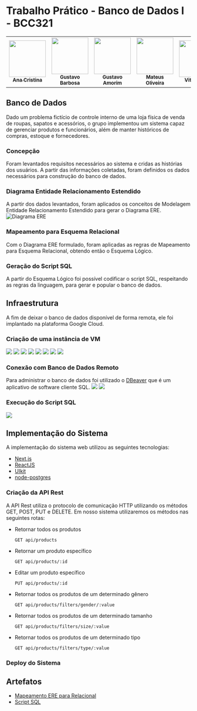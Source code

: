# Trabalho Prático - Banco de Dados I - BCC321

<table>
  <tr>
    <td align="center"><a href="https://www.linkedin.com/in/ana-cristina-lopes-b69610167/"><img src="https://avatars.githubusercontent.com/u/42918211" width="100px;" alt=""/><br /><sub><b>Ana Cristina</b></sub></a><br /></td>
    <td align="center"><a href="https://www.linkedin.com/in/gustavo-barbosa-39829819b/"><img src="https://avatars.githubusercontent.com/u/60071133" width="100px;" alt=""/><br /><sub><b>Gustavo Barbosa</b></sub></a><br /></td>
    <td align="center"><a href="https://www.linkedin.com/in/gustavofariaa/"><img src="https://avatars.githubusercontent.com/u/35354850" width="100px;" alt=""/><br /><sub><b>Gustavo Amorim</b></sub></a><br /></td>
    <td align="center"><a href="https://www.linkedin.com/in/mateuss-oliveira/"><img src="https://avatars.githubusercontent.com/u/72620226" width="100px;" alt=""/><br /><sub><b>Mateus Oliveira</b></sub></a><br /></td>
    <td align="center"><a href="https://www.linkedin.com/in/sawtorugo/"><img src="https://avatars.githubusercontent.com/u/82059353" width="100px;" alt=""/><br /><sub><b>Vitor Hugo</b></sub></a><br /></td>
    </tr>
</table>

## Banco de Dados
Dado um problema fictício de controle interno de uma loja física de venda de roupas, sapatos e acessórios, o grupo implementou um sistema capaz de gerenciar produtos e funcionários, além de manter históricos de compras, estoque e fornecedores. 

### Concepção
Foram levantados requisitos necessários ao sistema e cridas as histórias dos usuários. A partir das informações coletadas, foram definidos os dados necessários para construção do banco de dados.

### Diagrama Entidade Relacionamento Estendido
A partir dos dados levantados, foram aplicados os conceitos de Modelagem Entidade Relacionamento Estendido para gerar o Diagrama ERE.
![Diagrama ERE](.github/diagramaere.png)

### Mapeamento para Esquema Relacional
Com o Diagrama ERE formulado, foram aplicadas as regras de Mapeamento para Esquema Relacional, obtendo então o Esquema Lógico.

### Geração do Script SQL
A partir do Esquema Lógico foi possível codificar o script SQL, respeitando as regras da linguagem, para gerar e popular o banco de dados.

## Infraestrutura
A fim de deixar o banco de dados disponível de forma remota, ele foi implantado na plataforma Google Cloud.

### Criação de uma instância de VM
![](.github/img1.png)
![](.github/img2.png)
![](.github/img3.png)
![](.github/img4.png)
![](.github/img5.png)
![](.github/img6.png)
![](.github/img7.png)
![](.github/img8.png)

### Conexão com Banco de Dados Remoto
Para administrar o banco de dados foi utilizado o [DBeaver](https://dbeaver.io/) que é um aplicativo de software cliente SQL.
![](.github/img9.png)
![](.github/img10.png)

### Execução do Script SQL
![](.github/img11.png)

## Implementação do Sistema
A implementação do sistema web utilizou as seguintes tecnologias: 
- [Next.js](https://nextjs.org/)
- [ReactJS](https://reactjs.org/)
- [UIkit](https://getuikit.com/)
- [node-postgres](https://www.npmjs.com/package/pg)

### Criação da API Rest
A API Rest utiliza o protocolo de comunicação HTTP utilizando os métodos GET, POST, PUT e DELETE. Em nosso sistema utilizaremos os métodos nas seguintes rotas:
- Retornar todos os produtos
    ```
    GET api/products
    ```
- Retornar um produto específico
    ```
    GET api/products/:id
    ```
- Editar um produto específico
    ```
    PUT api/products/:id
    ```
- Retornar todos os produtos de um determinado gênero
    ```
    GET api/products/filters/gender/:value
    ```
- Retornar todos os produtos de um determinado tamanho
    ```
    GET api/products/filters/size/:value
    ```
- Retornar todos os produtos de um determinado tipo
    ```
    GET api/products/filters/type/:value
    ```

### Deploy do Sistema


## Artefatos
- [Mapeamento ERE para Relacional](.artifacts/mapeamentoRelacional.txt)
- [Script SQL](.artifacts/script.sql)
